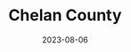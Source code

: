 ---
title: "Chelan County"
cc-type: county
borders:
  - Douglas County
  - King County
  - Kittitas County
  - Okanogan County
  - Skagit County
  - Snohomish County
county-seat: Wenatchee
date: 2023-08-06
hashtag: chelan-county
state:
  - Washington
tags:
  - county
  - Washington
---